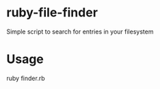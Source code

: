 # ruby-file-finder
Simple script to search for entries in your filesystem


# Usage

ruby finder.rb <keyword>
